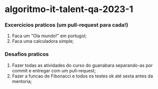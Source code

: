 # algoritmo-it-talent-qa-2023-1

### Excercicios praticos (um pull-request para cada!)

1. Faca um "Ola mundo!" em portugol;
1. Faca uma calculadora simple;

### Desafios praticos

1. Fazer todas as atividades do curso do guanabara separando-as por commit e entregar com um pull-request;
1. Fazer a funcao de Fibonacci e todos os testes ok até sexta antes da mentoria;
